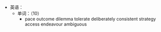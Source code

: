 - 英语：
	- 单词：（10）
		- pace
		  outcome
		  dilemma
		  tolerate
		  deliberately
		  consistent
		  strategy
		  access
		  endeavour
		  ambiguous